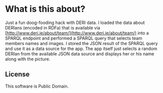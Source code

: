 # What is this about?

Just a fun doog-fooding hack with DERI data. I loaded the data about DERIans (encoded in RDFa) that is available via [http://www.deri.ie/about/team/](http://www.deri.ie/about/team/) into a SPARQL endpoint and performed a SPARQL query that selects team members names and images. I stored the JSON result of the SPARQL query and use it as a data source for the app. The app itself just selects a random DERIan from the available JSON data source and displays her or his name along with the picture.

## License

This software is Public Domain.